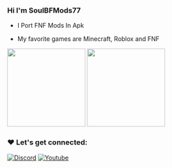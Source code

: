 ### Hi I'm SoulBFMods77

- I Port FNF Mods In Apk

- My favorite games are Minecraft, Roblox and FNF

<div>
  <img height="180em" src="https://github-readme-stats.vercel.app/api?username=SoulBFMods77&show_icons=true&theme=tokyonight"/>
  <img height="180em" src="https://github-readme-stats.vercel.app/api/top-langs/?username=SoulBFMods77&layout=compact&theme=tokyonight"/>
</div>

### ❤️ Let's get connected:

[![Discord](https://img.shields.io/badge/Discord-7289DA?style=for-the-badge&logo=discord&logoColor=white)](https://discord.gg/soulbfmods77)
[![Youtube](https://img.shields.io/badge/YouTube-FF0000?style=for-the-badge&logo=youtube&logoColor=white)](https://youtube.com/@SoulBF-Mods?si=7hg39ptXvbIh8F-A)

</div>
